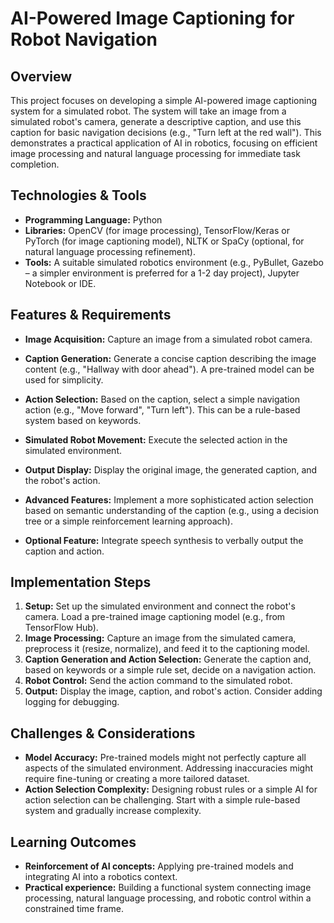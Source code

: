 # AI-Powered Image Captioning for Robot Navigation

## Overview
This project focuses on developing a simple AI-powered image captioning system for a simulated robot.  The system will take an image from a simulated robot's camera, generate a descriptive caption, and use this caption for basic navigation decisions (e.g., "Turn left at the red wall"). This demonstrates a practical application of AI in robotics, focusing on efficient image processing and natural language processing for immediate task completion.

## Technologies & Tools
- **Programming Language:** Python
- **Libraries:** OpenCV (for image processing), TensorFlow/Keras or PyTorch (for image captioning model), NLTK or SpaCy (optional, for natural language processing refinement).
- **Tools:** A suitable simulated robotics environment (e.g., PyBullet, Gazebo – a simpler environment is preferred for a 1-2 day project), Jupyter Notebook or IDE.

## Features & Requirements
- **Image Acquisition:** Capture an image from a simulated robot camera.
- **Caption Generation:**  Generate a concise caption describing the image content (e.g., "Hallway with door ahead").  A pre-trained model can be used for simplicity.
- **Action Selection:** Based on the caption, select a simple navigation action (e.g., "Move forward", "Turn left").  This can be a rule-based system based on keywords.
- **Simulated Robot Movement:** Execute the selected action in the simulated environment.
- **Output Display:** Display the original image, the generated caption, and the robot's action.

- **Advanced Features:** Implement a more sophisticated action selection based on semantic understanding of the caption (e.g., using a decision tree or a simple reinforcement learning approach).
- **Optional Feature:**  Integrate speech synthesis to verbally output the caption and action.


## Implementation Steps
1. **Setup:** Set up the simulated environment and connect the robot's camera.  Load a pre-trained image captioning model (e.g., from TensorFlow Hub).
2. **Image Processing:** Capture an image from the simulated camera, preprocess it (resize, normalize), and feed it to the captioning model.
3. **Caption Generation and Action Selection:** Generate the caption and, based on keywords or a simple rule set, decide on a navigation action.
4. **Robot Control:** Send the action command to the simulated robot.
5. **Output:** Display the image, caption, and robot's action.  Consider adding logging for debugging.

## Challenges & Considerations
- **Model Accuracy:** Pre-trained models might not perfectly capture all aspects of the simulated environment.  Addressing inaccuracies might require fine-tuning or creating a more tailored dataset.
- **Action Selection Complexity:** Designing robust rules or a simple AI for action selection can be challenging.  Start with a simple rule-based system and gradually increase complexity.

## Learning Outcomes
- **Reinforcement of AI concepts:** Applying pre-trained models and integrating AI into a robotics context.
- **Practical experience:** Building a functional system connecting image processing, natural language processing, and robotic control within a constrained time frame.

